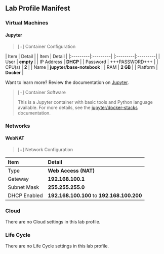 ## Lab Profile Manifest

### Virtual Machines

#### Jupyter

>[+] Container Configuration
>
| Item | Detail | | Item | Detail |
|:---------|:---------| |:---------|:---------|
| User | **empty** | | IP Address   | **DHCP** |
| Password | +++PASSWORD+++ | | CPU(s) | **2** |
| Name   | **jupyter/base-notebook** | | RAM | **2 GB** |
| Platform | **Docker** |


Want to learn more? Review the documentation on [Jupyter](https://jupyter.org/).


>[+] Container Software
>
>This is a Jupyter container with basic tools and Python language available. For more details, see the [jupyter/docker-stacks](https://github.com/jupyter/docker-stacks) documentation. 


### Networks

#### WebNAT

>[+] Network Configuration
>
|Item|Detail|
|:----|:----|
|Type|**Web Access (NAT)**|
|Gateway|**192.168.100.1**|
|Subnet Mask|**255.255.255.0**|
|DHCP Enabled|**192.168.100.100** to **192.168.100.200**|

### Cloud
There are no Cloud settings in this lab profile.

### Life Cycle
There are no Life Cycle settings in this lab profile.
